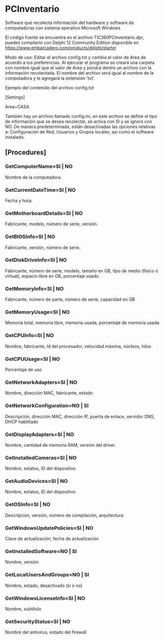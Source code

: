 # PCInventario
Software que recolecta información del hardware y software de computadoras con sistema operativo Microsoft Windows

El código fuente se encuentra en el archivo TIC360PCInventario.dpr, puedes compilarlo con Delphi 12 Community Edition disponible en https://www.embarcadero.com/products/delphi/starter

Modo de uso: Editar el archivo config.txt y cambia el valor de Area
de acuerdo a tus preferencias. Al ejecutar el programa se creará una carpeta
con nombre igual que el valor de Area y pondrá dentro un archivo con
la información recolectada. El nombre del archivo será igual al nombre
de la computadora y le agregará la extensión 'txt'.

Ejemplo del contenido del archivo config.txt

[Settings]

Area=CASA

También hay un archivo llamado config.ini, en este archivo se define el tipo de
información que se desea recolectar, se activa con SI y se ignora con NO.
De manera predeterminada, están desactivadas las opciones relativas a: Configuración de Red, Usuarios y Grupos locales, así como el software instalado.

## [Procedures]
### GetComputerName=SI | NO
Nombre de la computadora.

### GetCurrentDateTime=SI | NO
Fecha y hora.

### GetMotherboardDetails=SI | NO
Fabricante, modelo, número de serie, versión.

### GetBIOSInfo=SI | NO
Fabricante, versión, número de serie.

### GetDiskDriveInfo=SI | NO
Fabricante, número de serie, modelo, tamaño en GB, tipo de medio (físico o virtual), espacio libre en GB, porcentaje usado.

### GetMemoryInfo=SI | NO
Fabricante, número de parte, número de serie, capacidad en GB

### GetMemoryUsage=SI | NO
Memoria total, memoria libre, memoria usada, porcentaje de memoria usada

### GetCPUInfo=SI | NO
Nombre, fabricante, Id del procesador, velocidad máxima, núcleos, hilos

### GetCPUUsage=SI | NO
Porcentaje de uso

### GetNetworkAdapters=SI | NO
Nombre, dirección MAC, fabricante, estado

### GetNetworkConfiguration=NO | SI
Descripción, dirección MAC, dirección IP, puerta de enlace, servidor DNS, DHCP habilitado

### GetDisplayAdapters=SI | NO
Nombre, cantidad de memoria RAM, versión del driver.

### GetInstalledCameras=SI | NO
Nombre, estatus, ID del dispositivo

### GetAudioDevices=SI | NO
Nombre, estatus, ID del dispositivo

### GetOSInfo=SI | NO
Descripcion, versión, número de compilación, arquitectura

### GetWindowsUpdatePolicies=SI | NO
Clave de actualización, fecha de actualización

### GetInstalledSoftware=NO | SI
Nombre, versión

### GetLocalUsersAndGroups=NO | SI
Nombre, estado, desactivado (si o no)

### GetWindowsLicenseInfo=SI | NO
Nombre, subtítulo

### GetSecurityStatus=SI | NO
Nombre del antivirus, estado del firewall

